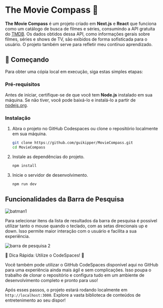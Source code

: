 # The Movie Compass 🧭

**The Movie Compass** é um projeto criado em **Next.js** e **React** que funciona como um catálogo de busca de filmes e séries, consumindo a API gratuita do [TMDB](https://www.themoviedb.org/). Os dados obtidos dessa API, como informações gerais sobre filmes, séries e shows de TV, são exibidos de forma sofisticada para o usuário. O projeto também serve para refletir meu contínuo aprendizado.

## 🚀 Começando

Para obter uma cópia local em execução, siga estas simples etapas:

### Pré-requisitos

Antes de iniciar, certifique-se de que você tem **Node.js** instalado em sua máquina. Se não tiver, você pode baixá-lo e instalá-lo a partir de [nodejs.org](https://nodejs.org/).

### Instalação

1. Abra o projeto no GitHub Codespaces ou clone o repositório localmente em sua máquina.

    ```bash
    git clone https://github.com/guikipper/MovieCompass.git
    cd MovieCompass
    ```

2. Instale as dependências do projeto.

    ```bash
    npm install
    ```

3. Inicie o servidor de desenvolvimento.

    ```bash
    npm run dev
    ```
## Funcionalidades da Barra de Pesquisa
![batman1](https://github.com/guikipper/MovieCompass/assets/33471042/f0de9350-84e7-42af-b182-692d46d5d6d2)



Para selecionar itens da lista de resultados da barra de pesquisa é possível utilizar tanto o mouse quando o teclado, com as setas direcionais up e down. Isso permite maior interação com o usuário e facilita a sua experiência.



![barra de pesquisa 2](https://github.com/guikipper/MovieCompass/assets/33471042/c54c9763-d78c-4b7f-98ec-33240d47e24c)
    
🌟 Dica Rápida: Utilize o CodeSpaces! 🌟

Você também pode utilizar o GitHub CodeSpaces disponível aqui no GitHub para uma experiência ainda mais ágil e sem complicações. Isso poupa o trabalho de clonar o repositório e configura tudo em um ambiente de desenvolvimento completo e pronto para uso!

Após esses passos, o projeto estará rodando localmente em `http://localhost:3000`. Explore a vasta biblioteca de conteúdos de entretenimento ao seu dispor!
